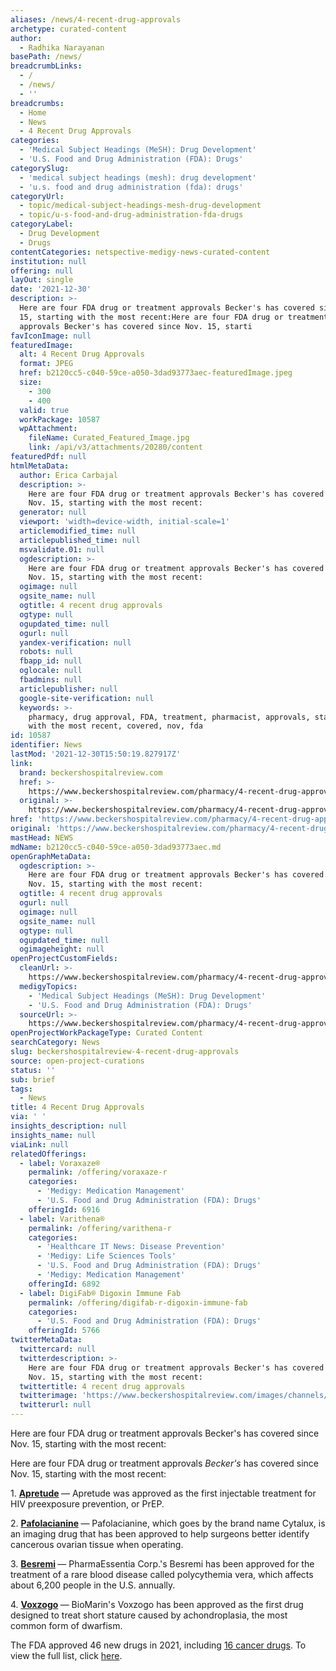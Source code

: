 ```yaml
---
aliases: /news/4-recent-drug-approvals
archetype: curated-content
author:
  - Radhika Narayanan
basePath: /news/
breadcrumbLinks:
  - /
  - /news/
  - ''
breadcrumbs:
  - Home
  - News
  - 4 Recent Drug Approvals
categories:
  - 'Medical Subject Headings (MeSH): Drug Development'
  - 'U.S. Food and Drug Administration (FDA): Drugs'
categorySlug:
  - 'medical subject headings (mesh): drug development'
  - 'u.s. food and drug administration (fda): drugs'
categoryUrl:
  - topic/medical-subject-headings-mesh-drug-development
  - topic/u-s-food-and-drug-administration-fda-drugs
categoryLabel:
  - Drug Development
  - Drugs
contentCategories: netspective-medigy-news-curated-content
institution: null
offering: null
layOut: single
date: '2021-12-30'
description: >-
  Here are four FDA drug or treatment approvals Becker's has covered since Nov.
  15, starting with the most recent:Here are four FDA drug or treatment
  approvals Becker's has covered since Nov. 15, starti
favIconImage: null
featuredImage:
  alt: 4 Recent Drug Approvals
  format: JPEG
  href: b2120cc5-c040-59ce-a050-3dad93773aec-featuredImage.jpeg
  size:
    - 300
    - 400
  valid: true
  workPackage: 10587
  wpAttachment:
    fileName: Curated_Featured_Image.jpg
    link: /api/v3/attachments/20280/content
featuredPdf: null
htmlMetaData:
  author: Erica Carbajal
  description: >-
    Here are four FDA drug or treatment approvals Becker's has covered since
    Nov. 15, starting with the most recent:
  generator: null
  viewport: 'width=device-width, initial-scale=1'
  articlemodified_time: null
  articlepublished_time: null
  msvalidate.01: null
  ogdescription: >-
    Here are four FDA drug or treatment approvals Becker's has covered since
    Nov. 15, starting with the most recent:
  ogimage: null
  ogsite_name: null
  ogtitle: 4 recent drug approvals
  ogtype: null
  ogupdated_time: null
  ogurl: null
  yandex-verification: null
  robots: null
  fbapp_id: null
  oglocale: null
  fbadmins: null
  articlepublisher: null
  google-site-verification: null
  keywords: >-
    pharmacy, drug approval, FDA, treatment, pharmacist, approvals, starting
    with the most recent, covered, nov, fda
id: 10587
identifier: News
lastMod: '2021-12-30T15:50:19.827917Z'
link:
  brand: beckershospitalreview.com
  href: >-
    https://www.beckershospitalreview.com/pharmacy/4-recent-drug-approvals-2.html
  original: >-
    https://www.beckershospitalreview.com/pharmacy/4-recent-drug-approvals-2.html
href: 'https://www.beckershospitalreview.com/pharmacy/4-recent-drug-approvals-2.html'
original: 'https://www.beckershospitalreview.com/pharmacy/4-recent-drug-approvals-2.html'
mastHead: NEWS
mdName: b2120cc5-c040-59ce-a050-3dad93773aec.md
openGraphMetaData:
  ogdescription: >-
    Here are four FDA drug or treatment approvals Becker's has covered since
    Nov. 15, starting with the most recent:
  ogtitle: 4 recent drug approvals
  ogurl: null
  ogimage: null
  ogsite_name: null
  ogtype: null
  ogupdated_time: null
  ogimageheight: null
openProjectCustomFields:
  cleanUrl: >-
    https://www.beckershospitalreview.com/pharmacy/4-recent-drug-approvals-2.html
  medigyTopics:
    - 'Medical Subject Headings (MeSH): Drug Development'
    - 'U.S. Food and Drug Administration (FDA): Drugs'
  sourceUrl: >-
    https://www.beckershospitalreview.com/pharmacy/4-recent-drug-approvals-2.html
openProjectWorkPackageType: Curated Content
searchCategory: News
slug: beckershospitalreview-4-recent-drug-approvals
source: open-project-curations
status: ''
sub: brief
tags:
  - News
title: 4 Recent Drug Approvals
via: ' '
insights_description: null
insights_name: null
viaLink: null
relatedOfferings:
  - label: Voraxaze®
    permalink: /offering/voraxaze-r
    categories:
      - 'Medigy: Medication Management'
      - 'U.S. Food and Drug Administration (FDA): Drugs'
    offeringId: 6916
  - label: Varithena®
    permalink: /offering/varithena-r
    categories:
      - 'Healthcare IT News: Disease Prevention'
      - 'Medigy: Life Sciences Tools'
      - 'U.S. Food and Drug Administration (FDA): Drugs'
      - 'Medigy: Medication Management'
    offeringId: 6892
  - label: DigiFab® Digoxin Immune Fab
    permalink: /offering/digifab-r-digoxin-immune-fab
    categories:
      - 'U.S. Food and Drug Administration (FDA): Drugs'
    offeringId: 5766
twitterMetaData:
  twittercard: null
  twitterdescription: >-
    Here are four FDA drug or treatment approvals Becker's has covered since
    Nov. 15, starting with the most recent:
  twittertitle: 4 recent drug approvals
  twitterimage: 'https://www.beckershospitalreview.com/images/channels/pharmacy/2.jpg'
  twitterurl: null
---
```

<p>Here are four FDA drug or treatment approvals Becker's has covered since Nov. 15, starting with the most recent:</p><p>Here are four FDA drug or treatment approvals <i>Becker's</i> has covered since Nov. 15, starting with the most recent:</p><p>1.&nbsp;<a href="https://www.beckershospitalreview.com/pharmacy/fda-approves-1st-injectable-hiv-preventive.html"><strong>Apretude</strong></a><strong> </strong>— Apretude was approved as the first injectable treatment for HIV preexposure prevention, or PrEP.&nbsp;</p><p>2.&nbsp;<a href="https://www.beckershospitalreview.com/pharmacy/fda-approves-imaging-drug-for-ovarian-cancer-lesions.html"><strong>Pafolacianine</strong></a><strong> </strong>— Pafolacianine, which goes by the brand name Cytalux, is an imaging drug that has been approved to help surgeons better identify cancerous ovarian tissue when operating.&nbsp;</p><p>3.&nbsp;<a href="https://www.beckershospitalreview.com/pharmacy/fda-approves-rare-blood-disease-treatment.html"><strong>Besremi</strong></a><strong> </strong>— PharmaEssentia Corp.'s Besremi has been approved for the treatment of a rare blood disease called polycythemia vera, which affects about 6,200 people in the U.S. annually.&nbsp;</p><p>4.&nbsp;<a href="https://www.beckershospitalreview.com/pharmacy/fda-approves-first-drug-to-treat-short-stature-caused-by-most-common-form-of-dwarfism.html"><strong>Voxzogo</strong></a><strong> </strong>— BioMarin's Voxzogo has been approved as the first drug designed to treat short stature caused by achondroplasia, the most common form of dwarfism.&nbsp;</p><p>The FDA approved 46 new drugs in 2021, including <a href="https://www.beckershospitalreview.com/pharmacy/16-cancer-drugs-approved-in-2021.html">16 cancer drugs</a>. To view the full list, click <a href="https://www.fda.gov/drugs/new-drugs-fda-cders-new-molecular-entities-and-new-therapeutic-biological-products/novel-drug-approvals-2021">here</a>.&nbsp;<br>&nbsp;</p>